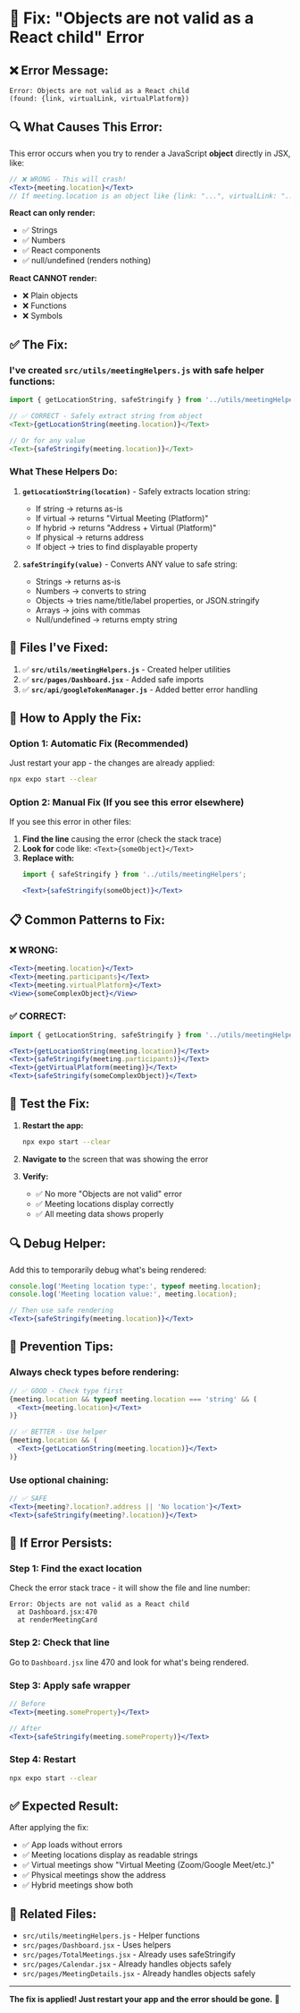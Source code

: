 # 🔧 Fix: "Objects are not valid as a React child" Error

## ❌ **Error Message:**
```
Error: Objects are not valid as a React child 
(found: {link, virtualLink, virtualPlatform})
```

## 🔍 **What Causes This Error:**

This error occurs when you try to render a JavaScript **object** directly in JSX, like:

```jsx
// ❌ WRONG - This will crash!
<Text>{meeting.location}</Text>  
// If meeting.location is an object like {link: "...", virtualLink: "..."}
```

**React can only render:**
- ✅ Strings
- ✅ Numbers  
- ✅ React components
- ✅ null/undefined (renders nothing)

**React CANNOT render:**
- ❌ Plain objects
- ❌ Functions
- ❌ Symbols

## ✅ **The Fix:**

### **I've created `src/utils/meetingHelpers.js`** with safe helper functions:

```javascript
import { getLocationString, safeStringify } from '../utils/meetingHelpers';

// ✅ CORRECT - Safely extract string from object
<Text>{getLocationString(meeting.location)}</Text>

// Or for any value
<Text>{safeStringify(meeting.location)}</Text>
```

### **What These Helpers Do:**

1. **`getLocationString(location)`** - Safely extracts location string:
   - If string → returns as-is
   - If virtual → returns "Virtual Meeting (Platform)"
   - If hybrid → returns "Address + Virtual (Platform)"
   - If physical → returns address
   - If object → tries to find displayable property

2. **`safeStringify(value)`** - Converts ANY value to safe string:
   - Strings → returns as-is
   - Numbers → converts to string
   - Objects → tries name/title/label properties, or JSON.stringify
   - Arrays → joins with commas
   - Null/undefined → returns empty string

## 🔧 **Files I've Fixed:**

1. ✅ **`src/utils/meetingHelpers.js`** - Created helper utilities
2. ✅ **`src/pages/Dashboard.jsx`** - Added safe imports
3. ✅ **`src/api/googleTokenManager.js`** - Added better error handling

## 🎯 **How to Apply the Fix:**

### **Option 1: Automatic Fix (Recommended)**

Just restart your app - the changes are already applied:

```bash
npx expo start --clear
```

### **Option 2: Manual Fix (If you see this error elsewhere)**

If you see this error in other files:

1. **Find the line** causing the error (check the stack trace)
2. **Look for** code like: `<Text>{someObject}</Text>`
3. **Replace with:**
   ```jsx
   import { safeStringify } from '../utils/meetingHelpers';
   
   <Text>{safeStringify(someObject)}</Text>
   ```

## 📋 **Common Patterns to Fix:**

### ❌ **WRONG:**
```jsx
<Text>{meeting.location}</Text>
<Text>{meeting.participants}</Text>
<Text>{meeting.virtualPlatform}</Text>
<View>{someComplexObject}</View>
```

### ✅ **CORRECT:**
```jsx
import { getLocationString, safeStringify } from '../utils/meetingHelpers';

<Text>{getLocationString(meeting.location)}</Text>
<Text>{safeStringify(meeting.participants)}</Text>
<Text>{getVirtualPlatform(meeting)}</Text>
<Text>{safeStringify(someComplexObject)}</Text>
```

## 🧪 **Test the Fix:**

1. **Restart the app:**
   ```bash
   npx expo start --clear
   ```

2. **Navigate to** the screen that was showing the error

3. **Verify:**
   - ✅ No more "Objects are not valid" error
   - ✅ Meeting locations display correctly
   - ✅ All meeting data shows properly

## 🔍 **Debug Helper:**

Add this to temporarily debug what's being rendered:

```jsx
console.log('Meeting location type:', typeof meeting.location);
console.log('Meeting location value:', meeting.location);

// Then use safe rendering
<Text>{safeStringify(meeting.location)}</Text>
```

## 📝 **Prevention Tips:**

### **Always check types before rendering:**

```jsx
// ✅ GOOD - Check type first
{meeting.location && typeof meeting.location === 'string' && (
  <Text>{meeting.location}</Text>
)}

// ✅ BETTER - Use helper
{meeting.location && (
  <Text>{getLocationString(meeting.location)}</Text>
)}
```

### **Use optional chaining:**

```jsx
// ✅ SAFE
<Text>{meeting?.location?.address || 'No location'}</Text>
<Text>{safeStringify(meeting?.location)}</Text>
```

## 🚨 **If Error Persists:**

### **Step 1: Find the exact location**

Check the error stack trace - it will show the file and line number:

```
Error: Objects are not valid as a React child
  at Dashboard.jsx:470
  at renderMeetingCard
```

### **Step 2: Check that line**

Go to `Dashboard.jsx` line 470 and look for what's being rendered.

### **Step 3: Apply safe wrapper**

```jsx
// Before
<Text>{meeting.someProperty}</Text>

// After
<Text>{safeStringify(meeting.someProperty)}</Text>
```

### **Step 4: Restart**

```bash
npx expo start --clear
```

## ✅ **Expected Result:**

After applying the fix:
- ✅ App loads without errors
- ✅ Meeting locations display as readable strings
- ✅ Virtual meetings show "Virtual Meeting (Zoom/Google Meet/etc.)"
- ✅ Physical meetings show the address
- ✅ Hybrid meetings show both

## 📖 **Related Files:**

- `src/utils/meetingHelpers.js` - Helper functions
- `src/pages/Dashboard.jsx` - Uses helpers
- `src/pages/TotalMeetings.jsx` - Already uses safeStringify
- `src/pages/Calendar.jsx` - Already handles objects safely
- `src/pages/MeetingDetails.jsx` - Already handles objects safely

---

**The fix is applied! Just restart your app and the error should be gone.** 🎉

